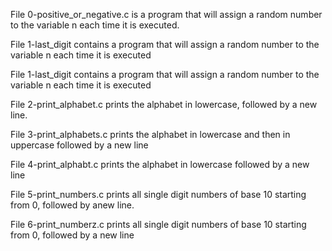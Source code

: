 File 0-positive_or_negative.c is a program that will assign a random number to the variable n each time it is executed.


File 1-last_digit contains a program that will assign a random number to the variable n each time it is executed


File 1-last_digit contains a program that will assign a random number to the variable n each time it is executed


File 2-print_alphabet.c prints the alphabet in lowercase, followed by a new line.


File 3-print_alphabets.c prints the alphabet in lowercase and then in uppercase followed by a new line


File 4-print_alphabt.c prints the alphabet in lowercase followed by a new line


File 5-print_numbers.c prints all single digit numbers of base 10 starting from 0, followed by anew line.


File 6-print_numberz.c prints all single digit numbers of base 10 starting from 0, followed by a new line
